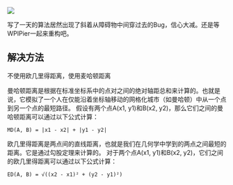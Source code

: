 ![](https://s21.ax1x.com/2024/04/12/pFXhaSs.png)

写了一天的算法居然出现了斜着从障碍物中间穿过去的Bug，信心大减。还是等WPIPier一起来重构吧。

## 解决方法

不使用欧几里得距离，使用麦哈顿距离

曼哈顿距离是根据在标准坐标系中的点对之间的绝对轴距总和来计算的。也就是说，它模拟了一个人在仅能沿着坐标轴移动的网格化城市（如曼哈顿）中从一个点到另一个点的最短路径。
假设有两个点A(x1, y1)和B(x2, y2)，那么它们之间的曼哈顿距离可以通过以下公式计算：

```
MD(A, B) = |x1 - x2| + |y1 - y2|
```


欧几里得距离是两点间的直线距离，也就是我们在几何学中学到的两点之间最短的距离。它是通过勾股定理来计算的。
对于两个点A(x1, y1)和B(x2, y2)，它们之间的欧几里得距离可以通过以下公式计算：
```
ED(A, B) = √((x2 - x1)² + (y2 - y1)²)
```